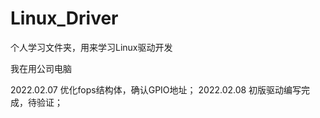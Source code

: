 # Linux_Driver

个人学习文件夹，用来学习Linux驱动开发

我在用公司电脑

2022.02.07	优化fops结构体，确认GPIO地址；
2022.02.08	初版驱动编写完成，待验证；